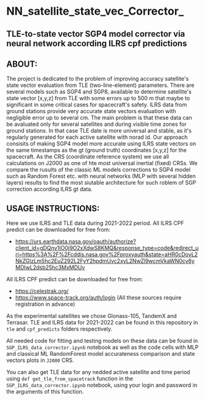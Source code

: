 # NN_satellite_state_vec_Corrector_
## TLE-to-state vector SGP4 model corrector via neural network according ILRS cpf predictions
## ABOUT:
The project is dedicated to the problem of improving accuracy satellite's state vector evaluation from TLE (two-line-element) parameters. There are several models such as SGP4 and SGP8, available to determine satellite's state vector [x,y,z] from TLE with some errors up to 500 m that maybe to significant in some critical cases for spacecraft's safety.
ILRS data from ground stations provide very accurate state vectors evaluation with negligible error up to several cm. The main problem is that these data can be avaluated only for several satellites and during visible time zones for ground stations. In that case TLE date is more universal and stable, as it's regularly generated for each active satellite with norad id.
Our approach consisits of making SGP4 model more accurate using ILRS state vectors on the same timestamps as the gt (ground truth) coordinates [x,y,z] for the spacecraft. As the CRS (coordinate reference system) we use all calculations on J2000 as one of hte most universal inertial (fixed) CRSs.
We compare the rusults of the classic ML models corrections to SGP4 model such as Random Forest etc. with neural networks (MLP with several hidden layers) results to find the most siutable architecture for such roblem of SGP correction according ILRS gt data.
## USAGE INSTRUCTIONS:
Here we use ILRS and TLE data during 2021-2022 period. All ILRS CPF predict can be downloaded for free from:
- https://urs.earthdata.nasa.gov/oauth/authorize?client_id=gDQnv1IO0j9O2xXdwS8KMQ&response_type=code&redirect_uri=https%3A%2F%2Fcddis.nasa.gov%2Fproxyauth&state=aHR0cDovL2NkZGlzLm5hc2EuZ292L2FyY2hpdmUvc2xyL2NwZl9wcmVkaWN0cy8yMDIwL2dsb25hc3MxMDUv

All ILRS CPF predict can be downloaded for free from:
- https://celestrak.org/
- https://www.space-track.org/auth/login
(All these sources require registration in advance)

As the experimental satellites we chose Glonass-105, TandemX and Terrasar. TLE and ILRS data for 2021-2022 can be found in this repository in  `tle` and `cpf_predicts` folders respectively.

All needed code for fitting and testing models on these data can be found in `SGP_ILRS_data_corrector.ipynb` notebook as well as the code cells with MLP and classical ML RandomForest model accurateness comparison and state vectors plots in `J2000` CRS.

You can also get TLE data for any nedded active satellite and time period using `def get_tle_from_spacetrack` function in the `SGP_ILRS_data_corrector.ipynb` notebook, using your login and password in the arguments of this function.
